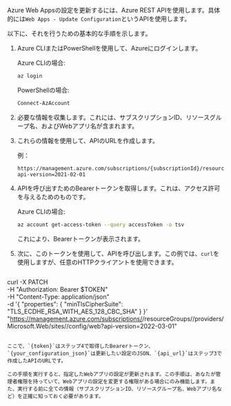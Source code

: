 Azure Web Appsの設定を更新するには、Azure REST APIを使用します。具体的には`Web Apps - Update Configuration`というAPIを使用します。

以下に、それを行うための基本的な手順を示します。

1. Azure CLIまたはPowerShellを使用して、Azureにログインします。
   
   Azure CLIの場合:
   
   ```bash
   az login
   ```
   
   PowerShellの場合:
   
   ```powershell
   Connect-AzAccount
   ```
   
2. 必要な情報を収集します。これには、サブスクリプションID、リソースグループ名、およびWebアプリ名が含まれます。

3. これらの情報を使用して、APIのURLを作成します。

   例：

   ```
   https://management.azure.com/subscriptions/{subscriptionId}/resourceGroups/{resourceGroupName}/providers/Microsoft.Web/sites/{name}/config/web?api-version=2021-02-01
   ```

4. APIを呼び出すためのBearerトークンを取得します。これは、アクセス許可を与えるためのものです。

   Azure CLIの場合:
   
   ```bash
   az account get-access-token --query accessToken -o tsv
   ```

   これにより、Bearerトークンが表示されます。

5. 次に、このトークンを使用して、APIを呼び出します。この例では、`curl`を使用しますが、任意のHTTPクライアントを使用できます。

   ```bash
curl -X PATCH \
  -H "Authorization: Bearer $TOKEN" \
  -H "Content-Type: application/json" \
  -d '{
  "properties": {
    "minTlsCipherSuite": "TLS_ECDHE_RSA_WITH_AES_128_CBC_SHA"
  }
}' \
  "https://management.azure.com/subscriptions/<subscriptionId>/resourceGroups/<resourceGroup>/providers/Microsoft.Web/sites/<siteName>/config/web?api-version=2022-03-01"
   ```

   ここで、`{token}`はステップ4で取得したBearerトークン、`{your_configuration_json}`は更新したい設定のJSON、`{api_url}`はステップ3で作成したAPIのURLです。

この手順を実行すると、指定したWebアプリの設定が更新されます。この手順は、あなたが管理者権限を持っていて、Webアプリの設定を変更する権限がある場合にのみ機能します。また、実行する前に全ての情報（サブスクリプションID、リソースグループ名、Webアプリ名など）を正確に知っておく必要があります。

